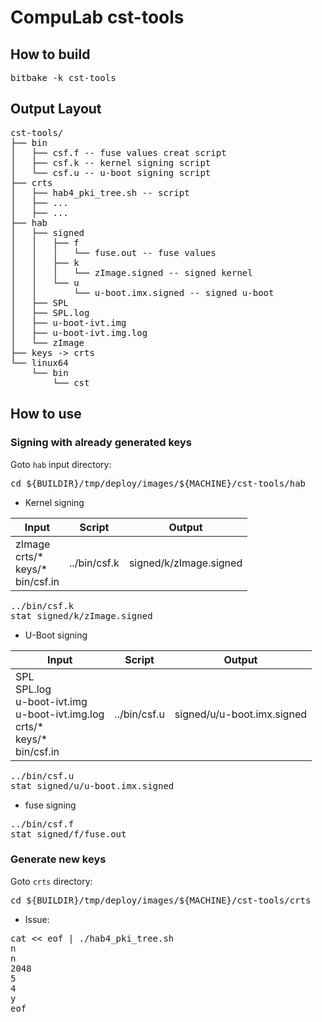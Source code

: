 # CompuLab cst-tools

## How to build

<pre>
bitbake -k cst-tools
</pre>

## Output Layout

<pre>
cst-tools/
├── bin
│   ├── csf.f -- fuse values creat script
│   ├── csf.k -- kernel signing script
│   └── csf.u -- u-boot signing script
├── crts
│   ├── hab4_pki_tree.sh -- script
│   ├── ...
│   ├── ...
├── hab
│   ├── signed
│   │   ├── f
│   │   │   └── fuse.out -- fuse values
│   │   ├── k
│   │   │   └── zImage.signed -- signed kernel
│   │   └── u
│   │       └── u-boot.imx.signed -- signed u-boot
│   ├── SPL
│   ├── SPL.log
│   ├── u-boot-ivt.img
│   ├── u-boot-ivt.img.log
│   └── zImage
├── keys -> crts
└── linux64
    └── bin
        └── cst
</pre>

## How to use

### Signing with already generated keys

Goto `hab` input directory:
<pre>
cd ${BUILDIR}/tmp/deploy/images/${MACHINE}/cst-tools/hab
</pre>

* Kernel signing

|Input | Script | Output |
|--- | --- |---|
|zImage<br>crts/\*<br>keys/\*<br>bin/csf.in| ../bin/csf.k |signed/k/zImage.signed

<pre>
../bin/csf.k
stat signed/k/zImage.signed
</pre>

* U-Boot  signing

| Input | Script | Output |
|--- | --- |---|
|SPL<br>SPL.log<br>u-boot-ivt.img<br>u-boot-ivt.img.log<br>crts/\*<br>keys/\*<br>bin/csf.in| ../bin/csf.u |signed/u/u-boot.imx.signed

<pre>
../bin/csf.u
stat signed/u/u-boot.imx.signed
</pre>

* fuse  signing
<pre>
../bin/csf.f
stat signed/f/fuse.out
</pre>

### Generate new keys
Goto `crts` directory:
<pre>
cd ${BUILDIR}/tmp/deploy/images/${MACHINE}/cst-tools/crts
</pre>

* Issue:
<pre>
cat << eof | ./hab4_pki_tree.sh
n
n
2048
5
4
y
eof
</pre>
